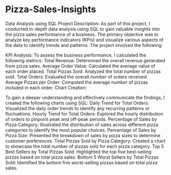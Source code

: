 # Pizza-Sales-Insights
Data Analysis using SQL
Project Description:
As part of this project, I conducted in-depth data analysis using SQL to gain valuable insights into the pizza sales performance of a business. The primary objective was to analyze key performance indicators (KPIs) and visualize various aspects of the data to identify trends and patterns. The project involved the following:

KPI Analysis:
To assess the business performance, I calculated the following metrics:
Total Revenue: Determined the overall revenue generated from pizza sales.
Average Order Value: Calculated the average value of each order placed.
Total Pizzas Sold: Analyzed the total number of pizzas sold.
Total Orders: Evaluated the overall number of orders received.
Average Pizzas per Order: Computed the average number of pizzas included in each order.
Chart Creation:

To gain a deeper understanding and effectively communicate the findings, I created the following charts using SQL:
Daily Trend for Total Orders: Visualized the daily order trends to identify any recurring patterns or fluctuations.
Hourly Trend for Total Orders: Explored the hourly distribution of orders to pinpoint peak and off-peak periods.
Percentage of Sales by Pizza Category: Illustrated the distribution of sales across different pizza categories to identify the most popular choices.
Percentage of Sales by Pizza Size: Presented the breakdown of sales by pizza sizes to determine customer preferences.
Total Pizzas Sold by Pizza Category: Created a chart to showcase the total number of pizzas sold for each pizza category.
Top 5 Best Sellers by Total Pizzas Sold: Highlighted the top five best-selling pizzas based on total pizza sales.
Bottom 5 Worst Sellers by Total Pizzas Sold: Identified the bottom five worst-selling pizzas based on total pizza sales.

